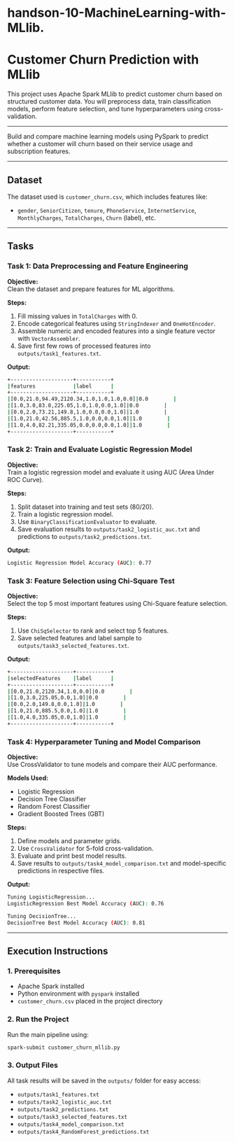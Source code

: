 # handson-10-MachineLearning-with-MLlib.

# Customer Churn Prediction with MLlib

This project uses Apache Spark MLlib to predict customer churn based on structured customer data. You will preprocess data, train classification models, perform feature selection, and tune hyperparameters using cross-validation.

---

Build and compare machine learning models using PySpark to predict whether a customer will churn based on their service usage and subscription features.

---

## Dataset

The dataset used is `customer_churn.csv`, which includes features like:

- `gender`, `SeniorCitizen`, `tenure`, `PhoneService`, `InternetService`, `MonthlyCharges`, `TotalCharges`, `Churn` (label), etc.

---

## Tasks

### Task 1: Data Preprocessing and Feature Engineering

**Objective:**  
Clean the dataset and prepare features for ML algorithms.

**Steps:**
1. Fill missing values in `TotalCharges` with 0.
2. Encode categorical features using `StringIndexer` and `OneHotEncoder`.
3. Assemble numeric and encoded features into a single feature vector with `VectorAssembler`.
4. Save first few rows of processed features into `outputs/task1_features.txt`.

**Output:**
```bash
+--------------------+-----------+
|features            |label      |
+--------------------+-----------+
|[0.0,21.0,94.49,2120.34,1.0,1.0,1.0,0.0]|0.0        |
|[1.0,3.0,83.8,225.05,1.0,1.0,0.0,1.0]|0.0        |
|[0.0,2.0,73.21,149.8,1.0,0.0,0.0,1.0]|1.0        |
|[1.0,21.0,42.56,885.5,1.0,0.0,0.0,1.0]|1.0        |
|[1.0,4.0,82.21,335.05,0.0,0.0,0.0,1.0]|1.0        |
+--------------------+-----------+
```
### Task 2: Train and Evaluate Logistic Regression Model

**Objective:**  
Train a logistic regression model and evaluate it using AUC (Area Under ROC Curve).

**Steps:**
1. Split dataset into training and test sets (80/20).
2. Train a logistic regression model.
3. Use `BinaryClassificationEvaluator` to evaluate.
4. Save evaluation results to `outputs/task2_logistic_auc.txt` and predictions to `outputs/task2_predictions.txt`.

**Output:**
```bash
Logistic Regression Model Accuracy (AUC): 0.77
```
### Task 3: Feature Selection using Chi-Square Test

**Objective:**  
Select the top 5 most important features using Chi-Square feature selection.

**Steps:**
1. Use `ChiSqSelector` to rank and select top 5 features.
2. Save selected features and label sample to `outputs/task3_selected_features.txt`.

**Output:**
```bash
+--------------------+-----------+
|selectedFeatures    |label      |
+--------------------+-----------+
|[0.0,21.0,2120.34,1.0,0.0]|0.0        |
|[1.0,3.0,225.05,0.0,1.0]|0.0        |
|[0.0,2.0,149.8,0.0,1.0]|1.0        |
|[1.0,21.0,885.5,0.0,1.0]|1.0        |
|[1.0,4.0,335.05,0.0,1.0]|1.0        |
+--------------------+-----------+
```
### Task 4: Hyperparameter Tuning and Model Comparison

**Objective:**  
Use CrossValidator to tune models and compare their AUC performance.

**Models Used:**
- Logistic Regression
- Decision Tree Classifier
- Random Forest Classifier
- Gradient Boosted Trees (GBT)

**Steps:**
1. Define models and parameter grids.
2. Use `CrossValidator` for 5-fold cross-validation.
3. Evaluate and print best model results.
4. Save results to `outputs/task4_model_comparison.txt` and model-specific predictions in respective files.


**Output:**
```bash
Tuning LogisticRegression...
LogisticRegression Best Model Accuracy (AUC): 0.76

Tuning DecisionTree...
DecisionTree Best Model Accuracy (AUC): 0.81

```
---

## Execution Instructions

### 1. Prerequisites
- Apache Spark installed
- Python environment with `pyspark` installed
- `customer_churn.csv` placed in the project directory

### 2. Run the Project

Run the main pipeline using:
```bash
spark-submit customer_churn_mllib.py
```

### 3. Output Files
All task results will be saved in the `outputs/` folder for easy access:
- `outputs/task1_features.txt`
- `outputs/task2_logistic_auc.txt`
- `outputs/task2_predictions.txt`
- `outputs/task3_selected_features.txt`
- `outputs/task4_model_comparison.txt`
- `outputs/task4_RandomForest_predictions.txt`
